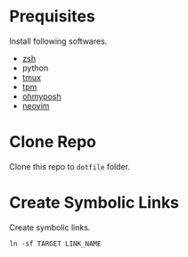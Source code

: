 # Prequisites

Install following softwares.

- [zsh](https://github.com/ohmyzsh/ohmyzsh/wiki/Installing-ZSH)
- python
- [tmux](https://github.com/tmux/tmux/wiki/Installing)
- [tpm](https://github.com/tmux-plugins/tpm#installation)
- [ohmyposh](https://ohmyposh.dev/docs/installation/linux)
- [neovim](https://github.com/neovim/neovim/blob/master/INSTALL.md)

# Clone Repo

Clone this repo to `dotfile` folder.

# Create Symbolic Links

Create symbolic links.

```shell
ln -sf TARGET LINK_NAME
```
